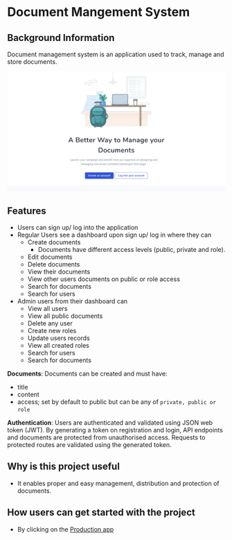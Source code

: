 # Document Mangement System

## Background Information

Document management system is an application used to track, manage and store documents.

<div align="center">
    <img src="https://github.com/harlyon/Document-Management/blob/master/FireShot%20Capture%20013%20-%20React%20App%20-%20localhost.png" width="1000px"</img> 
</div>

## Features

- Users can sign up/ log into the application
- Regular Users see a dashboard upon sign up/ log in where they can
  - Create documents
    - Documents have different access levels (public, private and role).
  - Edit documents
  - Delete documents
  - View their documents
  - View other users documents on public or role access
  - Search for documents
  - Search for users
- Admin users from their dashboard can
  - View all users
  - View all public documents
  - Delete any user
  - Create new roles
  - Update users records
  - View all created roles
  - Search for users
  - Search for documents

**Documents**:
Documents can be created and must have:

- title
- content
- access; set by default to public but can be any of `private, public or role`

**Authentication**:
Users are authenticated and validated using JSON web token (JWT).
By generating a token on registration and login, API endpoints and documents are protected from unauthorised access.
Requests to protected routes are validated using the generated token.

## Why is this project useful

- It enables proper and easy management, distribution and protection of documents.

## How users can get started with the project

- By clicking on the [Production app]()
